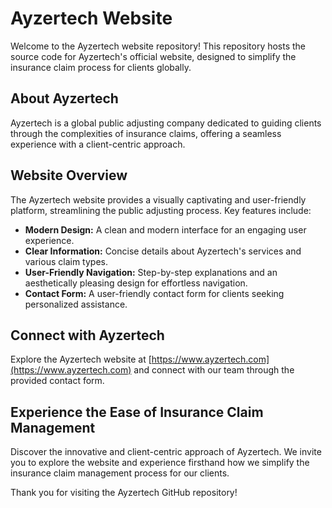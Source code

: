 # Ayzertech Website

Welcome to the Ayzertech website repository! This repository hosts the source code for Ayzertech's official website, designed to simplify the insurance claim process for clients globally.

## About Ayzertech

Ayzertech is a global public adjusting company dedicated to guiding clients through the complexities of insurance claims, offering a seamless experience with a client-centric approach.

## Website Overview

The Ayzertech website provides a visually captivating and user-friendly platform, streamlining the public adjusting process. Key features include:

- **Modern Design:** A clean and modern interface for an engaging user experience.
- **Clear Information:** Concise details about Ayzertech's services and various claim types.
- **User-Friendly Navigation:** Step-by-step explanations and an aesthetically pleasing design for effortless navigation.
- **Contact Form:** A user-friendly contact form for clients seeking personalized assistance.

## Connect with Ayzertech

Explore the Ayzertech website at [https://www.ayzertech.com](https://www.ayzertech.com) and connect with our team through the provided contact form.

## Experience the Ease of Insurance Claim Management

Discover the innovative and client-centric approach of Ayzertech. We invite you to explore the website and experience firsthand how we simplify the insurance claim management process for our clients.

Thank you for visiting the Ayzertech GitHub repository!

